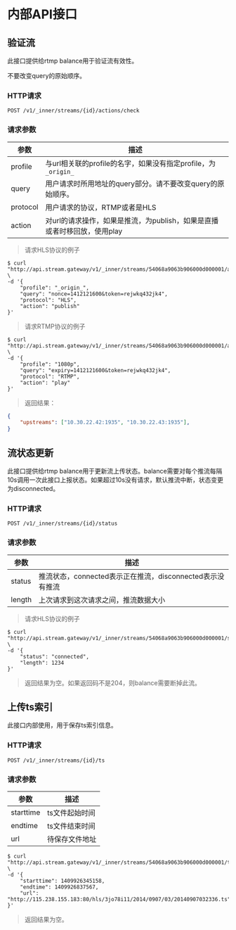 内部API接口
==========

验证流
-----

此接口提供给rtmp balance用于验证流有效性。

不要改变query的原始顺序。

### HTTP请求

`POST /v1/_inner/streams/{id}/actions/check`

### 请求参数

参数|描述
----|----
profile|与url相关联的profile的名字，如果没有指定profile，为`_origin_`
query|用户请求时所用地址的query部分。请不要改变query的原始顺序。
protocol|用户请求的协议，RTMP或者是HLS
action|对url的请求操作，如果是推流，为publish，如果是直播或者时移回放，使用play

> 请求HLS协议的例子

```shell
$ curl "http://api.stream.gateway/v1/_inner/streams/54068a9063b906000d000001/actions/check" \
-d '{
    "profile": "_origin_",
    "query": "nonce=1412121600&token=rejwkq432jk4",
    "protocol": "HLS",
    "action": "publish"
}'
```

> 请求RTMP协议的例子

```shell
$ curl "http://api.stream.gateway/v1/_inner/streams/54068a9063b906000d000001/actions/check" \
-d '{
    "profile": "1080p",
    "query": "expiry=1412121600&token=rejwkq432jk4",
    "protocol": "RTMP",
    "action": "play"
}'
```

> 返回结果：

```json
{
    "upstreams": ["10.30.22.42:1935", "10.30.22.43:1935"],
}
```

流状态更新
---------

此接口提供给rtmp balance用于更新流上传状态。balance需要对每个推流每隔10s调用一次此接口上报状态。如果超过10s没有请求，默认推流中断，状态变更为disconnected。

### HTTP请求

`POST /v1/_inner/streams/{id}/status`

### 请求参数

参数|描述
----|----
status|推流状态，connected表示正在推流，disconnected表示没有推流
length|上次请求到这次请求之间，推流数据大小

> 请求HLS协议的例子

```shell
$ curl "http://api.stream.gateway/v1/_inner/streams/54068a9063b906000d000001/status" \
-d '{
    "status": "connected",
    "length": 1234
}'
```

> 返回结果为空。如果返回码不是204，则balance需要断掉此流。

上传ts索引
---------

此接口内部使用，用于保存ts索引信息。

### HTTP请求

`POST /v1/_inner/streams/{id}/ts`

### 请求参数

参数|描述
----|----
starttime|ts文件起始时间
endtime|ts文件结束时间
url|待保存文件地址

```shell
$ curl "http://api.stream.gateway/v1/_inner/streams/54068a9063b906000d000001/ts" \
-d '{
    "starttime": 1409926345158,
    "endtime": 1409926837567,
    "url": "http://115.238.155.183:80/hls/3jo78i11/2014/0907/03/20140907032336.ts"
}'
```

> 返回结果为空。
